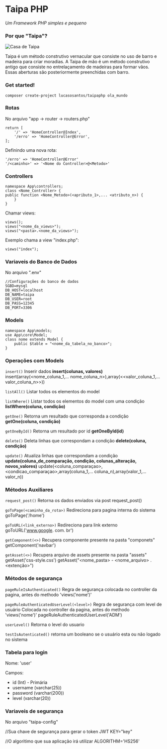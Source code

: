 # Taipa PHP  
*Um Framework PHP simples e pequeno*
  
### Por que "Taipa"?
  
![Casa de Taipa](https://upload.wikimedia.org/wikipedia/commons/thumb/8/88/Serra-Talhada-Casa-de-taipa.jpg/1200px-Serra-Talhada-Casa-de-taipa.jpg)
  
Taipa é um método construtivo vernacular que consiste no uso de barro e madeira para criar moradias. A Taipa de mão é um método construtivo antigo que consiste no entrelaçamento de madeiras para formar vãos. Essas aberturas são posteriormente preenchidas com barro.
  
### Get started!
  
```composer create-project lucasosantos/taipaphp ola_mundo```

### Rotas
  
No arquivo "app -> router -> routers.php"

    return [
        '/' => 'HomeController@Index',
        '/erro' => 'HomeController@Error',
    ];

Definindo uma nova rota:

    '/erro' => 'HomeController@Error'
    '/<caminho>' => '<Nome do Controller>@<Metodo>'
  
### Controllers

    namespace App\controllers;
    class <Nome_Controller> {
    public function <Nome_Metodo>(<apributo_1>,... <atributo_n>) {
        }
    }

Chamar views:

    views();
    views("<nome_da_views>");
    views("<pasta>.<nome_da_views>");
    
Exemplo chama a view "index.php":

    views("index");

### Variaveis do Banco de Dados
  
No arquivo ".env"

    //Configurações do banco de dados
    SGBD=mysql
    DB_HOST=localhost
    DB_NAME=taipa
    DB_USER=root
    DB_PASS=12345
    DB_PORT=3306
  
### Models

    namespace App\models;
    use App\core\Model;
    class nome extends Model {
        public $table = "<nome_da_tabela_no_banco>";
    }  

### Operações com Models

```insert()```
Inserir dados
**insert(colunas, valores)**
insert(array(<nome_coluna_1,... nome_coluna_n>),array(<<valor_coluna_1,... valor_coluna_n>>))

```listAll()```
Listar todos os elementos do model

```listWhere()```
Listar todos os elementos do model com uma condição
**listWhere(coluna, condição)**

```getOne()```
Retorna um resultado que corresponda a condição
**getOne(coluna, condição)**

```getOneById()```
Retorna um resultado por id
**getOneById(id)**

```delete()```
Deleta linhas que correspondam a condição
**delete(coluna, condição)**

```update()```
Atualiza linhas que correspondam a condição
**update(coluna_de_comparação, condição, colunas_alteração, novos_valores)**
update(<coluna_comparaçao>,<condicao_comparaçao>,array(coluna_1,... coluna_n),array(valor_1,... valor_n))
  
### Métodos Auxiliares
  
```request_post()```
Retorna os dados enviados via post
request_post()

```goToPage(<caminho_da_rota>)```
Redireciona para pagina interna do sistema
goToPage('/home')

```goToURL(<link_externo>)```
Redireciona para link externo
goToURL('www.google. com. br')
    
```getComponent(<>)```
Recupera componente presente na pasta "componets"
getComponent('navbar')
    
```getAsset(<>)```
Recupera arquivo de assets presente na pasta "assets"
getAsset('css-style.css')
getAsset("<nome_pasta> - <nome_arquivo> . <extenção>")

### Métodos de segurança

```pageRuleIsAuthenticated()```
Regra de segurança colocada no controller da pagina, antes do methodo 'views('nome')'

```pageRuleAuthenticatedUserLevel(<level>)```
Regra de segurança com level de usuário
Colocada no controller da pagina, antes do methodo 'views('nome')'
pageRuleAuthenticatedUserLevel('ADM')

```userLevel()```
Retorna o level do usuario

```testIsAutenticated()```
retorna um booleano se o usuário esta ou não logado no sistema

### Tabela para login

Nome: 'user'

Campos:
- id (Int) - Primária
- username (varchar(25))
- password (varchar(200))
- level (varchar(20))

### Variaveis de segurança
No arquivo "taipa-config"

//Sua chave de segurança para gerar o token JWT
KEY="key"

//O algoritimo que sua aplicação irá utilizar
ALGORITHM='HS256'